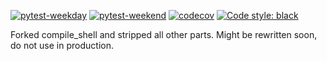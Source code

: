 [![pytest-weekday](https://github.com/nth10sd/ocs/actions/workflows/pytest-weekday.yml/badge.svg)](https://github.com/nth10sd/ocs/actions/workflows/pytest-weekday.yml) [![pytest-weekend](https://github.com/nth10sd/ocs/actions/workflows/pytest-weekend.yml/badge.svg)](https://github.com/nth10sd/ocs/actions/workflows/pytest-weekend.yml) [![codecov](https://codecov.io/gh/nth10sd/ocs/branch/main/graph/badge.svg?token=CAAXAQ62A6)](https://codecov.io/gh/nth10sd/ocs)
[![Code style: black](https://img.shields.io/badge/code%20style-black-000000.svg)](https://github.com/psf/black)

Forked compile_shell and stripped all other parts. Might be rewritten soon, do not use in production.
